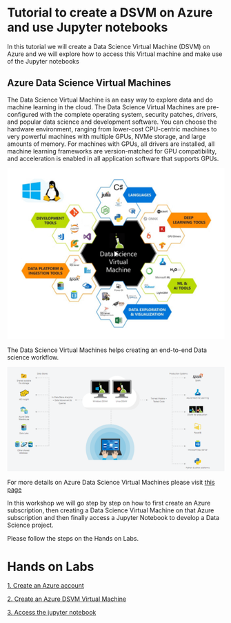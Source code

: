 # Tutorial to create a DSVM on Azure and use Jupyter notebooks

In this tutorial we will create a Data Science Virtual Machine (DSVM) on Azure and we will explore how to access this Virtual machine and make use of the Jupyter notebooks

## Azure Data Science Virtual Machines

The Data Science Virtual Machine is an easy way to explore data and do machine learning in the cloud. The Data Science Virtual Machines are pre-configured with the complete operating system, security patches, drivers, and popular data science and development software. You can choose the hardware environment, ranging from lower-cost CPU-centric machines to very powerful machines with multiple GPUs, NVMe storage, and large amounts of memory. For machines with GPUs, all drivers are installed, all machine learning frameworks are version-matched for GPU compatibility, and acceleration is enabled in all application software that supports GPUs.



![GitHub Logo](/Images/dsvm.png)


The Data Science Virtual Machines helps creating an end-to-end Data science workflow.


![GitHub Logo](/Images/dsvm_end_to_end.png)

For more details on Azure Data Science Virtual Machines please visit [this page](https://docs.microsoft.com/en-us/azure/machine-learning/data-science-virtual-machine/)

In this workshop we will go step by step on how to first create an Azure subscription, then creating a Data Science Virtual Machine on that Azure subscription and then finally access a Jupyter Notebook to develop a Data Science project.  

Please follow the steps on the Hands on Labs.


# Hands on Labs 

[1. Create an Azure account](https://github.com/joaosalvadoMicrosoft/Tutorial_Create_DSVM/tree/main/1.%20Create%20an%20Azure%20account/README.md) 

[2. Create an Azure DSVM Virtual Machine](https://github.com/joaosalvadoMicrosoft/Tutorial_Create_DSVM/blob/main/1.%20Create%20an%20Azure%20account/README.md) 

[3. Access the jupyter notebook](https://github.com/joaosalvadoMicrosoft/Tutorial_Create_DSVM/tree/main/3.%20Access%20the%20jupyter%20notebook/README.md)
